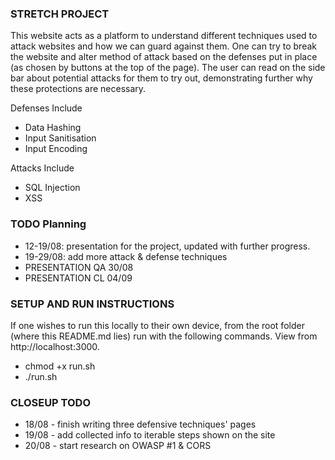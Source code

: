 ### STRETCH PROJECT
This website acts as a platform to understand different techniques used to attack websites and how we can guard against them. One can try to break the website and alter method of attack based on the defenses put in place (as chosen by buttons at the top of the page). The user can read on the side bar about potential attacks for them to try out, demonstrating further why these protections are necessary. 

Defenses Include
- Data Hashing
- Input Sanitisation
- Input Encoding

Attacks Include
- SQL Injection
- XSS

### TODO Planning
- 12-19/08: presentation for the project, updated with further progress.
- 19-29/08: add more attack & defense techniques
- PRESENTATION QA 30/08
- PRESENTATION CL 04/09

### SETUP AND RUN INSTRUCTIONS
If one wishes to run this locally to their own device, from the root folder (where this README.md lies) run with the following commands. View from http://localhost:3000.
- chmod +x run.sh
- ./run.sh

### CLOSEUP TODO
- 18/08 - finish writing three defensive techniques' pages
- 19/08 - add collected info to iterable steps shown on the site
- 20/08 - start research on OWASP #1 & CORS
